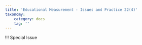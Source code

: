 ```yaml
---
title: 'Educational Measurement - Issues and Practice 22(4)'
taxonomy:
    category: docs
    tag: ''
---
```


!!! Special Issue
